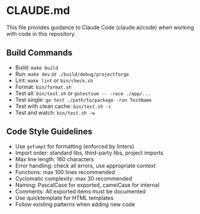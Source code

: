 # CLAUDE.md

This file provides guidance to Claude Code (claude.ai/code) when working with code in this repository.

## Build Commands
- Build: `make build`
- Run: `make dev` or `./build/debug/projectforge`
- Lint: `make lint` or `bin/check.sh`
- Format: `bin/format.sh`
- Test all: `bin/test.sh` or `gotestsum -- -race ./app/...`
- Test single: `go test ./path/to/package -run TestName`
- Test with clean cache: `bin/test.sh -c`
- Test and watch: `bin/test.sh -w`

## Code Style Guidelines
- Use `gofumpt` for formatting (enforced by linters)
- Import order: standard libs, third-party libs, project imports
- Max line length: 160 characters
- Error handling: check all errors, use appropriate context
- Functions: max 100 lines recommended
- Cyclomatic complexity: max 30 recommended
- Naming: PascalCase for exported, camelCase for internal
- Comments: All exported items must be documented
- Use quicktemplate for HTML templates
- Follow existing patterns when adding new code